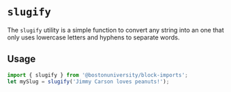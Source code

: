 # `slugify`

The `slugify` utility is a simple function to convert any string into an one that only uses lowercase letters and hyphens to separate words.

## Usage

```js
import { slugify } from '@bostonuniversity/block-imports';
let mySlug = slugify('Jimmy Carson loves peanuts!');
```
